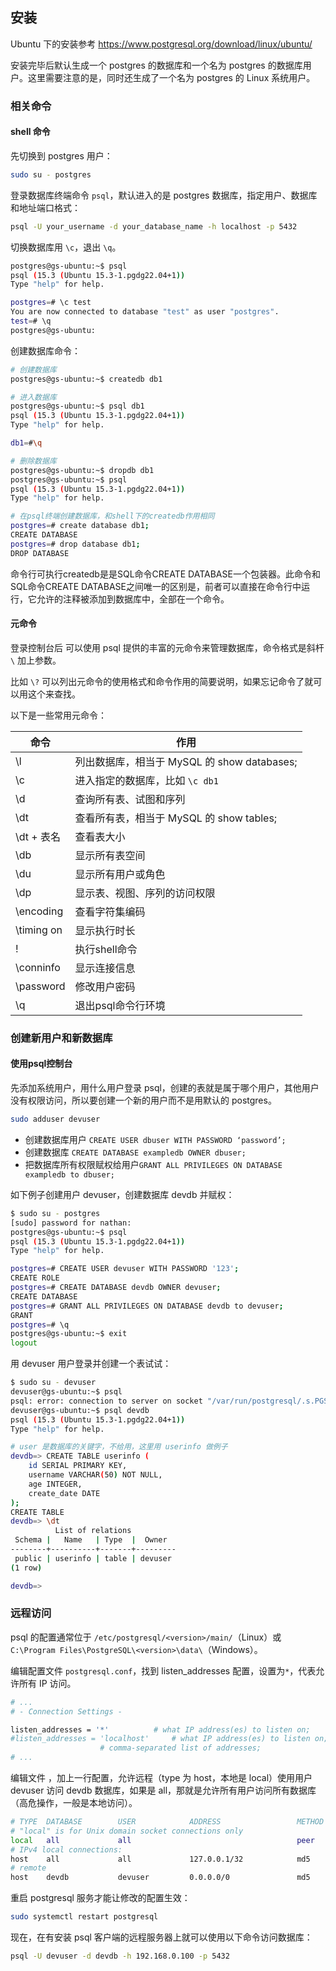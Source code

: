 ## 安装

Ubuntu 下的安装参考 https://www.postgresql.org/download/linux/ubuntu/

安装完毕后默认生成一个 postgres 的数据库和一个名为 postgres 的数据库用户。这里需要注意的是，同时还生成了一个名为 postgres 的 Linux 系统用户。

### 相关命令

#### shell 命令

先切换到 postgres 用户：
```bash
sudo su - postgres
```

登录数据库终端命令 `psql`，默认进入的是 postgres 数据库，指定用户、数据库和地址端口格式：
```bash
psql -U your_username -d your_database_name -h localhost -p 5432
```
切换数据库用 `\c`，退出 `\q`。
```bash
postgres@gs-ubuntu:~$ psql
psql (15.3 (Ubuntu 15.3-1.pgdg22.04+1))
Type "help" for help.

postgres=# \c test
You are now connected to database "test" as user "postgres".
test=# \q
postgres@gs-ubuntu:
```

创建数据库命令：
```bash
# 创建数据库
postgres@gs-ubuntu:~$ createdb db1

# 进入数据库
postgres@gs-ubuntu:~$ psql db1
psql (15.3 (Ubuntu 15.3-1.pgdg22.04+1))
Type "help" for help.

db1=#\q

# 删除数据库
postgres@gs-ubuntu:~$ dropdb db1
postgres@gs-ubuntu:~$ psql
psql (15.3 (Ubuntu 15.3-1.pgdg22.04+1))
Type "help" for help.

# 在psql终端创建数据库，和shell下的createdb作用相同
postgres=# create database db1;
CREATE DATABASE
postgres=# drop database db1;
DROP DATABASE
```

命令行可执行createdb是是SQL命令CREATE DATABASE一个包装器。此命令和SQL命令CREATE DATABASE之间唯一的区别是，前者可以直接在命令行中运行，它允许的注释被添加到数据库中，全部在一个命令。


#### 元命令

登录控制台后 可以使用 psql 提供的丰富的元命令来管理数据库，命令格式是斜杆 `\` 加上参数。

比如 `\?` 可以列出元命令的使用格式和命令作用的简要说明，如果忘记命令了就可以用这个来查找。

以下是一些常用元命令：

|命令|作用|
|--|--|
|\l|列出数据库，相当于 MySQL 的 show databases;|
|\c|进入指定的数据库，比如 `\c db1`|
|\d|查询所有表、试图和序列|
|\dt|查看所有表，相当于 MySQL 的 show tables;|
|\dt + 表名|查看表大小|
|\db|显示所有表空间|
|\du|显示所有用户或角色|
|\dp|显示表、视图、序列的访问权限|
|\encoding|查看字符集编码|
|\timing on|显示执行时长|
|\!|执行shell命令|
|\conninfo|显示连接信息|
|\password|修改用户密码|
|\q|退出psql命令行环境|

### 创建新用户和新数据库


#### 使用psql控制台

先添加系统用户，用什么用户登录 psql，创建的表就是属于哪个用户，其他用户没有权限访问，所以要创建一个新的用户而不是用默认的 postgres。
```bash
sudo adduser devuser
```

- 创建数据库用户 `CREATE USER dbuser WITH PASSWORD ‘password’;`
- 创建数据库 `CREATE DATABASE exampledb OWNER dbuser;`
- 把数据库所有权限赋权给用户`GRANT ALL PRIVILEGES ON DATABASE exampledb to dbuser;`

如下例子创建用户 devuser，创建数据库 devdb 并赋权：
```bash
$ sudo su - postgres
[sudo] password for nathan: 
postgres@gs-ubuntu:~$ psql
psql (15.3 (Ubuntu 15.3-1.pgdg22.04+1))
Type "help" for help.

postgres=# CREATE USER devuser WITH PASSWORD '123';
CREATE ROLE
postgres=# CREATE DATABASE devdb OWNER devuser;
CREATE DATABASE
postgres=# GRANT ALL PRIVILEGES ON DATABASE devdb to devuser;
GRANT
postgres=# \q
postgres@gs-ubuntu:~$ exit
logout
```


用 devuser 用户登录并创建一个表试试：
```bash
$ sudo su - devuser
devuser@gs-ubuntu:~$ psql
psql: error: connection to server on socket "/var/run/postgresql/.s.PGSQL.5432" failed: FATAL:  database "devuser" does not exist
devuser@gs-ubuntu:~$ psql devdb
psql (15.3 (Ubuntu 15.3-1.pgdg22.04+1))
Type "help" for help.

# user 是数据库的关键字，不给用，这里用 userinfo 做例子
devdb=> CREATE TABLE userinfo (
    id SERIAL PRIMARY KEY,
    username VARCHAR(50) NOT NULL,
    age INTEGER,
    create_date DATE
);
CREATE TABLE
devdb=> \dt
          List of relations
 Schema |   Name   | Type  |  Owner  
--------+----------+-------+---------
 public | userinfo | table | devuser
(1 row)

devdb=> 
```


### 远程访问

psql 的配置通常位于 `/etc/postgresql/<version>/main/`（Linux）或 `C:\Program Files\PostgreSQL\<version>\data\`（Windows）。

编辑配置文件 `postgresql.conf`，找到 listen_addresses 配置，设置为`*`，代表允许所有 IP 访问。

```bash
# ...
# - Connection Settings -

listen_addresses = '*'  		# what IP address(es) to listen on;
#listen_addresses = 'localhost'		# what IP address(es) to listen on;
					# comma-separated list of addresses;
# ...
```

编辑文件 ，加上一行配置，允许远程（type 为 host，本地是 local）使用用户 devuser 访问 devdb 数据库，如果是 all，那就是允许所有用户访问所有数据库（高危操作，一般是本地访问）。
```bash
# TYPE  DATABASE        USER            ADDRESS                 METHOD
# "local" is for Unix domain socket connections only
local   all             all                                     peer
# IPv4 local connections:
host    all             all             127.0.0.1/32            md5
# remote
host    devdb           devuser         0.0.0.0/0               md5
```

重启 postgresql 服务才能让修改的配置生效：
```bash
sudo systemctl restart postgresql
```

现在，在有安装 psql 客户端的远程服务器上就可以使用以下命令访问数据库：
```bash
psql -U devuser -d devdb -h 192.168.0.100 -p 5432
```

